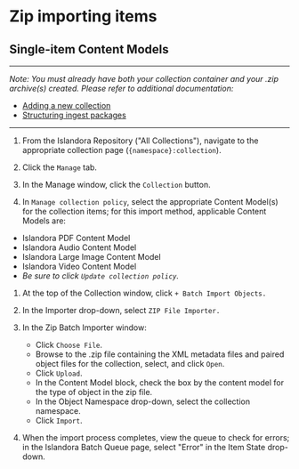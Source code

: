 # Zip importing items #
## Single-item Content Models ##

*****

_Note: You must already have both your collection container and your .zip archive(s) created. Please refer to additional documentation:_
- [Adding a new collection](create_collection.md)
- [Structuring ingest packages](structuring_ingest_packages.md)

*****

1.	From the Islandora Repository ("All Collections"), navigate to the appropriate collection page (`{namespace}:collection`).

1.	Click the `Manage` tab.

1. 	In the Manage window, click the `Collection` button.

1.	In `Manage collection policy`, select the appropriate Content Model(s) for the collection items; for this import method, applicable Content Models are:  

*	Islandora PDF Content Model
*	Islandora Audio Content Model
*	Islandora Large Image Content Model
*	Islandora Video Content Model
*	_Be sure to click `Update collection policy`._

1.	At the top of the Collection window, click `+ Batch Import Objects.`

1. 	In the Importer drop-down, select `ZIP File Importer.`

1.	In the Zip Batch Importer window:
	*	Click `Choose File`.
	*	Browse to the .zip file containing the XML metadata files and paired object files for the collection, select, and click `Open`.
	*	Click `Upload`.
	*	In the Content Model block, check the box by the content model for the type of object in the zip file.
	*	In the Object Namespace drop-down, select the collection namespace.
	*	Click `Import`.

1.	When the import process completes, view the queue to check for errors; in the Islandora Batch Queue page, select "Error" in the Item State drop-down.
